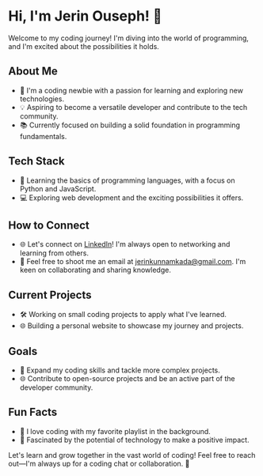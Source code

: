 # Hi, I'm Jerin Ouseph! 👋

Welcome to my coding journey! I'm diving into the world of programming, and I'm excited about the possibilities it holds.

## About Me

- 🌱 I'm a coding newbie with a passion for learning and exploring new technologies.
- 💡 Aspiring to become a versatile developer and contribute to the tech community.
- 📚 Currently focused on building a solid foundation in programming fundamentals.

## Tech Stack

- 🚀 Learning the basics of programming languages, with a focus on Python and JavaScript.
- 💻 Exploring web development and the exciting possibilities it offers.

## How to Connect

- 🌐 Let's connect on [LinkedIn](https://www.linkedin.com/in/jerinouseph/)! I'm always open to networking and learning from others.
- 📧 Feel free to shoot me an email at [jerinkunnamkada@gmail.com](mailto:jerinkunnamkada@gmail.com). I'm keen on collaborating and sharing knowledge.

## Current Projects

- 🛠️ Working on small coding projects to apply what I've learned.
- 🌐 Building a personal website to showcase my journey and projects.

## Goals

- 🚀 Expand my coding skills and tackle more complex projects.
- 🌐 Contribute to open-source projects and be an active part of the developer community.

## Fun Facts

- 🎵 I love coding with my favorite playlist in the background.
- 🌌 Fascinated by the potential of technology to make a positive impact.

Let's learn and grow together in the vast world of coding! Feel free to reach out—I'm always up for a coding chat or collaboration. 🚀


<!---
jerrymoses96/jerrymoses96 is a ✨ special ✨ repository because its `README.md` (this file) appears on your GitHub profile.
You can click the Preview link to take a look at your changes.
--->
